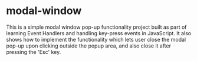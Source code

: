# modal-window
This is a simple modal window pop-up functionality project built as part of learning Event Handlers and handling key-press events in JavaScript. It also shows how to implement the functionality which lets user close the modal pop-up upon clicking outside the popup area, and also close it after pressing the 'Esc' key.
